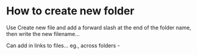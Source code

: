 # How to create new folder

Use Create new file and add a forward slash at the end of the folder name, then write the new filename...

Can add in links to files... eg., across folders - 
